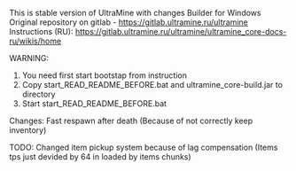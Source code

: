 This is stable version of UltraMine with changes
Builder for Windows
Original repository on gitlab - https://gitlab.ultramine.ru/ultramine
Instructions (RU): https://gitlab.ultramine.ru/ultramine/ultramine_core-docs-ru/wikis/home

WARNING:
1. You need first start bootstap from instruction
2. Copy start_READ_README_BEFORE.bat and ultramine_core-build.jar to directory
3. Start start_READ_README_BEFORE.bat

Changes:
Fast respawn after death (Because of not correctly keep inventory)

TODO:
Changed item pickup system because of lag compensation (Items tps just devided by 64 in loaded by items chunks)